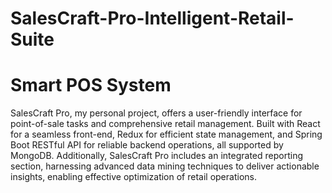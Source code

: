 # SalesCraft-Pro-Intelligent-Retail-Suite
# Smart POS System
SalesCraft Pro, my personal project, offers a user-friendly interface for point-of-sale tasks and comprehensive
retail management.
Built with React for a seamless front-end, Redux for efficient state management, and Spring Boot RESTful API for
reliable backend operations, all supported by MongoDB.
Additionally, SalesCraft Pro includes an integrated reporting section, harnessing advanced data mining
techniques to deliver actionable insights, enabling effective optimization of retail operations.
